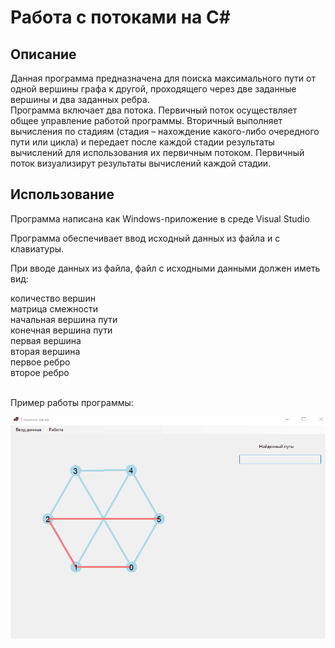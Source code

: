 # Работа с потоками на С#
## Описание
<p>Данная программа предназначена для поиска максимального пути от одной вершины графа к другой, проходящего через две заданные вершины и два заданных ребра.<br>
Программа включает два потока. Первичный поток осуществляет общее управление работой программы. Вторичный выполняет вычисления по стадиям (стадия – нахождение какого-либо очередного пути или цикла) и передает после каждой стадии результаты вычислений для использования их первичным потоком. Первичный поток визуализирут результаты вычислений каждой стадии.</p>

## Использование
<p>Программа написана как Windows-приложение в среде Visual Studio</p>
<p>Программа обеспечивает ввод исходный данных из файла и с клавиатуры.</p>
<p>При вводе данных из файла, файл с исходными данными должен иметь вид:</p>
<div>
количество вершин<br>
матрица смежности<br>
начальная вершина пути<br>
конечная вершина пути<br>
первая вершина<br>
вторая вершина<br>
первое ребро<br>
второе ребро
</div>
<br>
<p>Пример работы программы:</p>
<div align="center">
<img src="anim3.gif">
</div>

